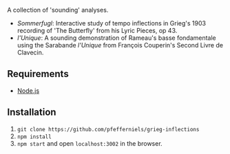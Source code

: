 A collection of 'sounding' analyses.

- *Sommerfugl*: Interactive study of tempo inflections in Grieg's 1903 recording
of 'The Butterfly' from his Lyric Pieces, op 43.
- *l'Unique*: A sounding demonstration of Rameau's basse fondamentale using the Sarabande *l'Unique* from François Couperin's Second Livre de Clavecin.

Requirements
------------
- [Node.js](nodejs.org)

Installation
------------

1. `git clone https://github.com/pfefferniels/grieg-inflections`
2. `npm install`
3. `npm start` and open `localhost:3002` in the browser.
